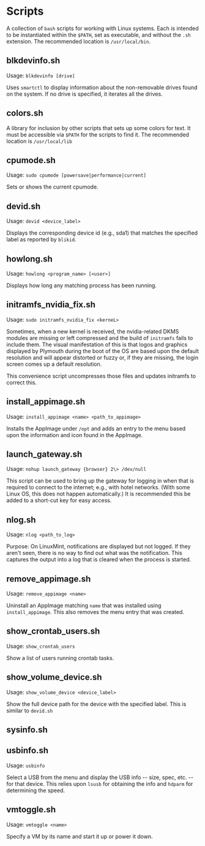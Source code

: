 # Scripts
A collection of `bash` scripts for working with Linux systems.  Each is intended to be instantiated within the `$PATH`, set as executable, and without the `.sh` extension.  The recommended location is `/usr/local/bin`.

## blkdevinfo.sh
Usage: `blkdevinfo [drive]`

Uses `smartctl` to display information about the non-removable drives found on the system.  If no drive is specified, it iterates all the drives.

## colors.sh
A library for inclusion by other scripts that sets up some colors for text.  It must be accessible via `$PATH` for the scripts to find it.  The recommended location is `/usr/local/lib`

## cpumode.sh
Usage: `sudo cpumode [powersave|performance|current]`

Sets or shows the current cpumode.

## devid.sh
Usage: `devid <device_label>`

Displays the corresponding device id (e.g., sda1) that matches the specified label as reported by `blikid`.

## howlong.sh
Usage: `howlong <program_name> [<user>]`

Displays how long any matching process has been running.

## initramfs_nvidia_fix.sh
Usage: `sudo initramfs_nvidia_fix <kerneL>`

Sometimes, when a new kernel is received, the nvidia-related DKMS modules are missing or left compressed and the build of `initramfs` fails to include them.  The visual manifestation of this is that logos and graphics displayed by Plymouth during the boot of the OS are based upon the default resolution and will appear distorted or fuzzy or, if they are missing, the login screen comes up a default resolution.

This convenience script uncompresses those files and updates initramfs to correct this.

## install_appimage.sh
Usage: `install_appimage <name> <path_to_appimage>`

Installs the AppImage under `/opt` and adds an entry to the menu based upon the information and icon found in the AppImage.

## launch_gateway.sh
Usage: `nohup launch_gateway {browser} 2\> /dev/null`

This script can be used to bring up the gateway for logging in when that is required to connect to the internet; e.g., with hotel networks.  (With some Linux OS, this does not happen automatically.)  It is recommended this be added to a short-cut key for easy access.

## nlog.sh
Usage: `nlog <path_to_log>`

Purpose: On LinuxMint, notifications are displayed but not logged.  If they aren't seen, there is no way to find out what was the notification. This captures the output into a log that is cleared when the process is started.

## remove_appimage.sh
Usage: `remove_appimage <name>`

Uninstall an AppImage matching `name` that was installed using `install_appimage`.  This also removes the menu entry that was created.

## show_crontab_users.sh
Usage: `show_crontab_users`

Show a list of users running crontab tasks.

## show_volume_device.sh
Usage: `show_volume_device <device_label>`

Show the full device path for the device with the specified label.  This is similar to `devid.sh`

## sysinfo.sh

## usbinfo.sh
Usage: `usbinfo`

Select a USB from the menu and display the USB info -- size, spec, etc. -- for that device.  This relies upon `lsusb` for obtaining the info and `hdparm` for determining the speed.

## vmtoggle.sh
Usage: `vmtoggle <name>`

Specify a VM by its name and start it up or power it down.